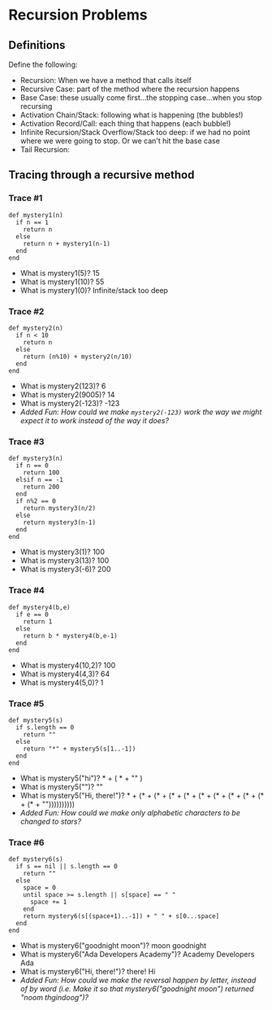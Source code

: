 # Recursion Problems

## Definitions
Define the following:

- Recursion: When we have a method that calls itself
- Recursive Case: part of the method where the recursion happens
- Base Case: these usually come first…the stopping case…when you stop recursing
- Activation Chain/Stack: following what is happening (the bubbles!)
- Activation Record/Call: each thing that happens (each bubble!)
- Infinite Recursion/Stack Overflow/Stack too deep: if we had no point where we were going to stop. Or we can't hit the base case
- Tail Recursion:

## Tracing through a recursive method

### Trace #1
```
def mystery1(n)
  if n == 1
    return n
  else
    return n + mystery1(n-1)
  end
end
```

- What is mystery1(5)? 15
- What is mystery1(10)? 55
- What is mystery1(0)? Infinite/stack too deep

### Trace #2
```
def mystery2(n)
  if n < 10
    return n
  else
    return (n%10) + mystery2(n/10)
  end
end
```

- What is mystery2(123)? 6
- What is mystery2(9005)? 14
- What is mystery2(-123)? -123
- _Added Fun: How could we make `mystery2(-123)` work the way we might expect it to work instead of the way it does?_

### Trace #3
```
def mystery3(n)
  if n == 0
    return 100
  elsif n == -1
    return 200
  end
  if n%2 == 0
    return mystery3(n/2)
  else
    return mystery3(n-1)
  end
end
```

- What is mystery3(1)? 100
- What is mystery3(13)? 100
- What is mystery3(-6)? 200

### Trace #4
```
def mystery4(b,e)
  if e == 0
    return 1
  else
    return b * mystery4(b,e-1)
  end
end
```

- What is mystery4(10,2)? 100
- What is mystery4(4,3)? 64
- What is mystery4(5,0)? 1

### Trace #5
```
def mystery5(s)
  if s.length == 0
    return ""
  else
    return "*" + mystery5(s[1..-1])
  end
end
```

- What is mystery5("hi")? * + (  * + "" )
- What is mystery5("")? ""
- What is mystery5("Hi, there!")? * + (* + (* + (* + (* + (* + (* + (* + (* + (* + (* + ""))))))))))
- _Added Fun: How could we make only alphabetic characters to be changed to stars?_

### Trace #6
```
def mystery6(s)
  if s == nil || s.length == 0
    return ""
  else
    space = 0
    until space >= s.length || s[space] == " "
      space += 1
    end
    return mystery6(s[(space+1)..-1]) + " " + s[0...space]
  end
end
```

- What is mystery6("goodnight moon")? moon goodnight
- What is mystery6("Ada Developers Academy")? Academy Developers Ada
- What is mystery6("Hi, there!")? there! Hi
- _Added Fun: How could we make the reversal happen by letter, instead of by word (i.e. Make it so that mystery6("goodnight moon") returned "noom thgindoog")?_
